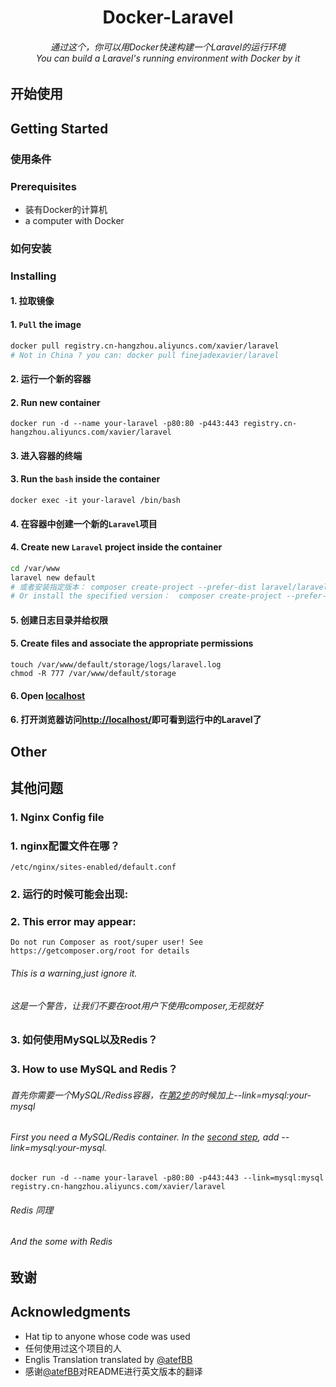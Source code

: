 <h1 align="center">Docker-Laravel</h1>
<h6 align="center">通过这个，你可以用Docker快速构建一个Laravel的运行环境<br />You can build a Laravel's running environment with Docker by it</h6>

## 开始使用
## Getting Started

### 使用条件
### Prerequisites

* 装有Docker的计算机
* a computer with Docker

### 如何安装
### Installing

#### 1. 拉取镜像
#### 1. `Pull` the image
```bash
docker pull registry.cn-hangzhou.aliyuncs.com/xavier/laravel
# Not in China ? you can: docker pull finejadexavier/laravel
```

#### <span id="step2Chn">2. 运行一个新的容器</span>
#### <span id="step2Eng">2. Run new container</span>

    docker run -d --name your-laravel -p80:80 -p443:443 registry.cn-hangzhou.aliyuncs.com/xavier/laravel
    
#### 3. 进入容器的终端    
#### 3. Run the `bash` inside the container

    docker exec -it your-laravel /bin/bash
    
#### 4. 在容器中创建一个新的`Laravel`项目   
#### 4. Create new `Laravel` project inside the container

```bash
cd /var/www 
laravel new default
# 或者安装指定版本： composer create-project --prefer-dist laravel/laravel blog "5.5.*"
# Or install the specified version：  composer create-project --prefer-dist laravel/laravel blog "5.5.*"
```

#### 5. 创建日志目录并给权限
#### 5. Create files and associate the appropriate permissions
```
touch /var/www/default/storage/logs/laravel.log
chmod -R 777 /var/www/default/storage
```
    
    
#### 6. Open [localhost](http://localhost/)
#### 6. 打开浏览器访问[http://localhost/](http://localhost/ "Laravel")即可看到运行中的Laravel了

## Other
## 其他问题

### 1. Nginx Config file
### 1. nginx配置文件在哪？

    /etc/nginx/sites-enabled/default.conf
    
### 2. 运行的时候可能会出现:
### 2. This error may appear:

    Do not run Composer as root/super user! See https://getcomposer.org/root for details

###### This is a warning,just ignore it.
###### 这是一个警告，让我们不要在root用户下使用composer,无视就好

### 3. 如何使用MySQL以及Redis？
### 3. How to use MySQL and Redis？

###### 首先你需要一个MySQL/Rediss容器，在[第2步](#step2Chn)的时候加上--link=mysql:your-mysql
###### First you need a MySQL/Redis container. In the [second step](#step2Eng), add --link=mysql:your-mysql.

    docker run -d --name your-laravel -p80:80 -p443:443 --link=mysql:mysql registry.cn-hangzhou.aliyuncs.com/xavier/laravel
 
###### Redis 同理
###### And the some with Redis

## 致谢
## Acknowledgments

* Hat tip to anyone whose code was used
* 任何使用过这个项目的人
* Englis Translation translated by [@atefBB](https://github.com/atefBB)
* 感谢[@atefBB](https://github.com/atefBB)对README进行英文版本的翻译

